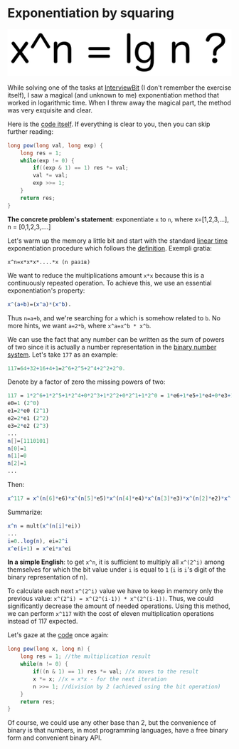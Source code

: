 # Exponentiation by squaring

![logo](assets/xn.png)

While solving one of the tasks at [InterviewBit](https://www.interviewbit.com) (I don't remember the exercise itself),
I saw a magical (and unknown to me) exponentiation method that worked in logarithmic time. 
When I threw away the magical part, the method was very exquisite and clear.

Here is the [code itself](https://github.com/YaroslavHavrylovych/dsa/blob/development/algorithms/math/exponentiation_by_squaring/java/Exponentiation.java). If everything is clear to you, then you can skip further reading:

```java
long pow(long val, long exp) {
    long res = 1;
    while(exp != 0) {
        if((exp & 1) == 1) res *= val;
        val *= val;
        exp >>= 1;
    }
    return res;
}
```

**The concrete problem's statement**: exponentiate `x` to `n`, where x=[1,2,3,...], n = [0,1,2,3,....]

Let's warm up the memory a little bit and start with the standard [linear time](https://en.wikipedia.org/wiki/Time_complexity#Linear_time) exponentiation procedure which follows the [definition](https://en.wikipedia.org/wiki/Exponentiation). Exempli gratia:

```
x^n=x*x*x*....*x (n разів)
```

We want to reduce the multiplications amount `x*x` because this is a continuously repeated operation.
To achieve this, we use an essential exponentiation's property:

```mathematica
x^(a+b)=(x^a)*(x^b).
```

Thus `n=a+b`, and we're searching for `a` which is somehow related to `b`. No more hints, we want `a=2*b`, where `x^a=x^b * x^b`.  

We can use the fact that any number can be written as the sum of powers of two since it is actually a number representation in the [binary number system](https://en.wikipedia.org/wiki/Binary_number). Let's take `177` as an example:

```mathematica
117=64+32+16+4+1=2^6+2^5+2^4+2^2+2^0. 
```

Denote by a factor of zero the missing powers of two:

```mathematica
117 = 1*2^6+1*2^5+1*2^4+0*2^3+1*2^2+0*2^1+1*2^0 = 1*e6+1*e5+1*e4+0*e3+1*e2+0*e1+1*e0,
e0=1 (2^0)
e1=2*e0 (2^1)
e2=2*e1 (2^2)
e3=2*e2 (2^3)
...
n[]=[1110101]
n[0]=1
n[1]=0
n[2]=1
...
```

Then:

```mathematica
x^117 = x^(n[6]*e6)*x^(n[5]*e5)*x^(n[4]*e4)*x^(n[3]*e3)*x^(n[2]*e2)*x^(n[1]*e1)*x^(n[0]*e0)
```

Summarize:

```mathematica
x^n = mult(x^(n[i]*ei)) 
...
i=0..log(n), ei=2^i
x^e(i+1) = x^ei*x^ei
```

**In a simple English**: to get `x^n`, it is sufficient to multiply all `x^(2^i)`  among themselves for which the bit value under `i` is equal to `1` (`i` is `i`'s digit of the binary representation of n). 

To calculate each next `x^(2^i)` value we have to keep in memory only the previous value: `x^(2^i) = x^(2^(i-1)) * x^(2^(i-1))`. Thus, we could significantly decrease the amount of needed operations. Using this method, we can perform `x^117` with the cost of eleven multiplication operations instead of 117 expected.

Let's gaze at the [code](https://github.com/YaroslavHavrylovych/dsa/blob/development/algorithms/math/exponentiation_by_squaring/java/Exponentiation.java) once again:

```java
long pow(long x, long n) {
    long res = 1; //the multiplication result 
    while(n != 0) {
        if((n & 1) == 1) res *= val; //x moves to the result
        x *= x; //x = x*x - for the next iteration
        n >>= 1; //division by 2 (achieved using the bit operation)
    }
    return res;
}
```

Of course, we could use any other base than 2,
but the convenience of binary is that numbers, in most programming languages,
have a free binary form and convenient binary API.